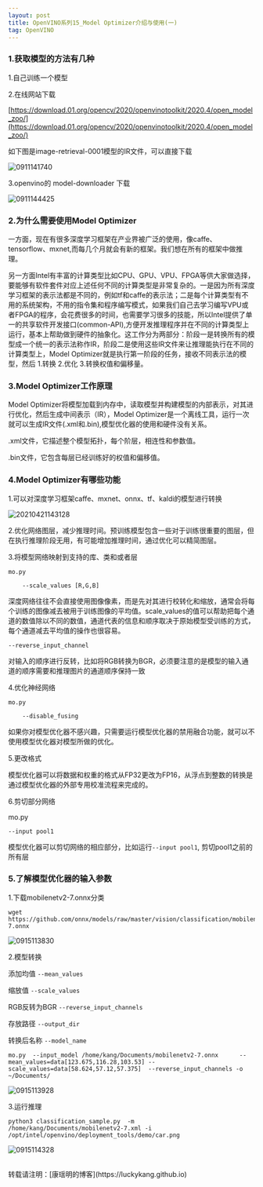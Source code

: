 ```yaml
---
layout: post
title: OpenVINO系列15_Model Optimizer介绍与使用(一)
tag: OpenVINO
---
```



### 1.获取模型的方法有几种
1.自己训练一个模型

2.在线网站下载

[https://download.01.org/opencv/2020/openvinotoolkit/2020.4/open_model_zoo/](https://download.01.org/opencv/2020/openvinotoolkit/2020.4/open_model_zoo/)


如下图是image-retrieval-0001模型的IR文件，可以直接下载

![0911141740](https://cdn.jsdelivr.net/gh/luckykang/picture_bed/blogs_images/0911141740.png)

3.openvino的 model-downloader 下载

![0911144425](https://cdn.jsdelivr.net/gh/luckykang/picture_bed/blogs_images/0911144425.png)

### 2.为什么需要使用Model Optimizer

一方面，现在有很多深度学习框架在产业界被广泛的使用，像caffe、tensorflow、mxnet,而每几个月就会有新的框架。我们想在所有的框架中做推理。

另一方面Intel有丰富的计算类型比如CPU、GPU、VPU、FPGA等供大家做选择，要能够有软件套件对应上述任何不同的计算类型是非常复杂的。一是因为所有深度学习框架的表示法都是不同的，例如tf和caffe的表示法；二是每个计算类型有不用的系统架构，不用的指令集和程序编写模式，如果我们自己去学习编写VPU或者FPGA的程序，会花费很多的时间，也需要学习很多的技能，所以Intel提供了单一的共享软件开发接口(common-API),方便开发推理程序并在不同的计算类型上运行，基本上帮助做到硬件的抽象化。这工作分为两部分：阶段一是转换所有的模型成一个统一的表示法称作IR，阶段二是使用这些IR文件来让推理能执行在不同的计算类型上，Model Optimizer就是执行第一阶段的任务，接收不同表示法的模型，然后 1.转换 2.优化 3.转换权值和偏移量。

### 3.Model Optimizer工作原理

Model Optimizer将模型加载到内存中，读取模型并构建模型的内部表示，对其进行优化，然后生成中间表示（IR），Model Optimizer是一个离线工具，运行一次就可以生成IR文件(.xml和.bin),模型优化器的使用和硬件没有关系。

.xml文件，它描述整个模型拓扑，每个阶层，相连性和参数值。

.bin文件，它包含每层已经训练好的权值和偏移值。


### 4.Model Optimizer有哪些功能

1.可以对深度学习框架caffe、mxnet、onnx、tf、kaldi的模型进行转换

![20210421143128](https://cdn.jsdelivr.net/gh/luckykang/picture_bed/blogs_images/20210421143128.png)

2.优化网络图层，减少推理时间。预训练模型包含一些对于训练很重要的图层，但在执行推理阶段无用，有可能增加推理时间，通过优化可以精简图层。

3.将模型网络映射到支持的库、类和或者层

```
mo.py

    --scale_values [R,G,B]
```

深度网络往往不会直接使用图像像素，而是先对其进行校转化和缩放，通常会将每个训练的图像减去被用于训练图像的平均值。scale_values的值可以帮助把每个通道的数值除以不同的数值，通道代表的信息和顺序取决于原始模型受训练的方式，每个通道减去平均值的操作也很容易。

    --reverse_input_channel

对输入的顺序进行反转，比如将RGB转换为BGR，必须要注意的是模型的输入通道的顺序需要和推理图片的通道顺序保持一致

4.优化神经网络

```
mo.py

    --disable_fusing
```

如果你对模型优化器不感兴趣，只需要运行模型优化器的禁用融合功能，就可以不使用模型优化器对模型所做的优化。

5.更改格式

模型优化器可以将数据和权重的格式从FP32更改为FP16，从浮点到整数的转换是通过模型优化器的外部专用校准流程来完成的。

6.剪切部分网络

mo.py

    --input pool1

模型优化器可以剪切网络的相应部分，比如运行`--input pool1`, 剪切pool1之前的所有层

### 5.了解模型优化器的输入参数

1.下载mobilenetv2-7.onnx分类

```
wget https://github.com/onnx/models/raw/master/vision/classification/mobilenet/model/mobilenetv2-7.onnx
```

![0915113830](https://cdn.jsdelivr.net/gh/luckykang/picture_bed/blogs_images/0915113830.png)

2.模型转换

添加均值 `--mean_values`

缩放值 `--scale_values`

RGB反转为BGR `--reverse_input_channels`

存放路径 `--output_dir` 

转换后名称 `--model_name`

```
mo.py  --input_model /home/kang/Documents/mobilenetv2-7.onnx      --mean_values=data[123.675,116.28,103.53] --scale_values=data[58.624,57.12,57.375]  --reverse_input_channels -o ~/Documents/
```

![0915113928](https://cdn.jsdelivr.net/gh/luckykang/picture_bed/blogs_images/0915113928.png)

3.运行推理

```
python3 classification_sample.py  -m  /home/kang/Documents/mobilenetv2-7.xml -i /opt/intel/openvino/deployment_tools/demo/car.png
```

![0915114328](https://cdn.jsdelivr.net/gh/luckykang/picture_bed/blogs_images/0915114328.png)

<br>
转载请注明：[康瑶明的博客](https://luckykang.github.io)